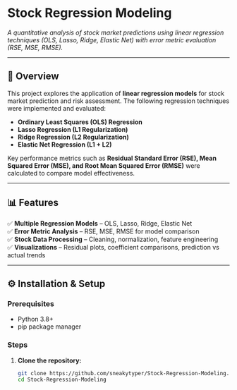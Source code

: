 # Stock Regression Modeling  
*A quantitative analysis of stock market predictions using linear regression techniques (OLS, Lasso, Ridge, Elastic Net) with error metric evaluation (RSE, MSE, RMSE).*  

---

## 📌 Overview  
This project explores the application of **linear regression models** for stock market prediction and risk assessment. The following regression techniques were implemented and evaluated:  
- **Ordinary Least Squares (OLS) Regression**  
- **Lasso Regression (L1 Regularization)**  
- **Ridge Regression (L2 Regularization)**  
- **Elastic Net Regression (L1 + L2)**  

Key performance metrics such as **Residual Standard Error (RSE), Mean Squared Error (MSE), and Root Mean Squared Error (RMSE)** were calculated to compare model effectiveness.  

---

## 📊 Features  
✅ **Multiple Regression Models** – OLS, Lasso, Ridge, Elastic Net  
✅ **Error Metric Analysis** – RSE, MSE, RMSE for model comparison  
✅ **Stock Data Processing** – Cleaning, normalization, feature engineering  
✅ **Visualizations** – Residual plots, coefficient comparisons, prediction vs actual trends  

---

## ⚙️ Installation & Setup  

### Prerequisites  
- Python 3.8+  
- pip package manager  

### Steps  
1. **Clone the repository:**  
   ```bash
   git clone https://github.com/sneakytyper/Stock-Regression-Modeling.git
   cd Stock-Regression-Modeling
